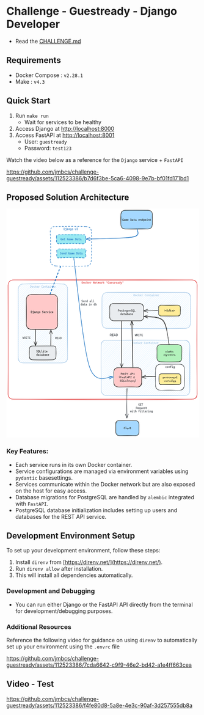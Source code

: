 # Challenge - Guestready - Django Developer

- Read the [CHALLENGE.md](CHALLENGE.md)

## Requirements

- Docker Compose : `v2.28.1`
- Make : `v4.3`

## Quick Start

1. Run `make run`
   - Wait for services to be healthy
2. Access Django at [http://localhost:8000](http://localhost:8000)
3. Access FastAPI at [http://localhost:8001](http://localhost:8001)
   - User: `guestready`
   - Password: `test123`

Watch the video below as a reference for the `Django` service + `FastAPI`


https://github.com/jmbcs/challenge-guestready/assets/112523386/b7d6f3be-5ca6-4098-9e7b-bf01fd171bd1




## Proposed Solution Architecture

![architecture](images/architecture.png)

### Key Features:

- Each service runs in its own Docker container.
- Service configurations are managed via environment variables using `pydantic` basesettings.
- Services communicate within the Docker network but are also exposed on the host for easy access.
- Database migrations for PostgreSQL are handled by `alembic` integrated with `FastAPI`.
- PostgreSQL database initialization includes setting up users and databases for the REST API service.

## Development Environment Setup

To set up your development environment, follow these steps:

1. Install `direnv` from [https://direnv.net/](https://direnv.net/).
2. Run `direnv allow` after installation.
3. This will install all dependencies automatically.

### Development and Debugging

- You can run either Django or the FastAPI API directly from the terminal for development/debugging purposes.

### Additional Resources

Reference the following video for guidance on using `direnv` to automatically set up your environment using the `.envrc` file

https://github.com/jmbcs/challenge-guestready/assets/112523386/7cda6642-c9f9-46e2-bd42-a1e4ff663cea

## Video - Test

https://github.com/jmbcs/challenge-guestready/assets/112523386/f4fe80d8-5a8e-4e3c-90af-3d257555db8a
